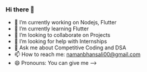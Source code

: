 ### Hi there 👋

- 🔭 I’m currently working on Nodejs, Flutter
- 🌱 I’m currently learning Flutter
- 👯 I’m looking to collaborate on Projects
- 🤔 I’m looking for help with Internships
- 💬 Ask me about Competitive Coding and DSA
- 📫 How to reach me: namanbhansali00@gmail.com
- 😄 Pronouns: You can give me
-->



<!--
**naman0401/naman0401** is a ✨ _special_ ✨ repository because its `README.md` (this file) appears on your GitHub profile.

Here are some ideas to get you started:

- 🔭 I’m currently working on ...
- 🌱 I’m currently learning ...
- 👯 I’m looking to collaborate on ...
- 🤔 I’m looking for help with ...
- 💬 Ask me about ...
- 📫 How to reach me: ...
- 😄 Pronouns: ...
- ⚡ Fun fact: ...
-->



